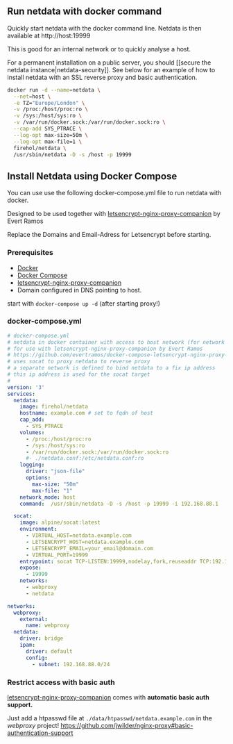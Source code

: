 ## Run netdata with docker command

Quickly start netdata with the docker command line.
Netdata is then available at http://host:19999

This is good for an internal network or to quickly analyse a host.

For a permanent installation on a public server, you should [[secure the netdata instance|netdata-security]]. See below for an example of how to install netdata with an SSL reverse proxy and basic authentication.

```bash
docker run -d --name=netdata \
  --net=host \
  -e TZ="Europe/London" \
  -v /proc:/host/proc:ro \
  -v /sys:/host/sys:ro \
  -v /var/run/docker.sock:/var/run/docker.sock:ro \
  --cap-add SYS_PTRACE \
  --log-opt max-size=50m \
  --log-opt max-file=1 \
  firehol/netdata \
  /usr/sbin/netdata -D -s /host -p 19999
```

## Install Netdata using Docker Compose

You can use use the following docker-compose.yml file to run netdata with docker.

Designed to be used together with [letsencrypt-nginx-proxy-companion](https://github.com/evertramos/docker-compose-letsencrypt-nginx-proxy-companion) by Evert Ramos

Replace the Domains and Email-Adress for Letsencrypt before starting.

### Prerequisites
* [Docker](https://docs.docker.com/install/#server)
* [Docker Compose](https://docs.docker.com/compose/install/)
* [letsencrypt-nginx-proxy-companion](https://github.com/evertramos/docker-compose-letsencrypt-nginx-proxy-companion)
* Domain configured in DNS pointing to host.

start with `docker-compose up -d` (after starting proxy!)

### docker-compose.yml
```yaml
# docker-compose.yml
# netdata in docker container with access to host network (for network metrics).
# for use with letsencrypt-nginx-proxy-companion by Evert Ramos
# https://github.com/evertramos/docker-compose-letsencrypt-nginx-proxy-companion
# uses socat to proxy netdata to reverse proxy
# a separate network is defined to bind netdata to a fix ip address
# this ip address is used for the socat target
#
version: '3'
services:
  netdata:
    image: firehol/netdata
    hostname: example.com # set to fqdn of host
    cap_add:
      - SYS_PTRACE
    volumes:
      - /proc:/host/proc:ro
      - /sys:/host/sys:ro
      - /var/run/docker.sock:/var/run/docker.sock:ro
      #- ./netdata.conf:/etc/netdata.conf:ro
    logging:
      driver: "json-file"
      options:
        max-size: "50m"
        max-file: "1"
    network_mode: host
    command:  /usr/sbin/netdata -D -s /host -p 19999 -i 192.168.88.1

  socat:
    image: alpine/socat:latest
    environment:
      - VIRTUAL_HOST=netdata.example.com
      - LETSENCRYPT_HOST=netdata.example.com
      - LETSENCRYPT_EMAIL=your_email@domain.com
      - VIRTUAL_PORT=19999
    entrypoint: socat TCP-LISTEN:19999,nodelay,fork,reuseaddr TCP:192.168.88.1:19999
    expose:
      - 19999
    networks:
      - webproxy
      - netdata

networks:
  webproxy:
    external:
      name: webproxy
  netdata:
    driver: bridge
    ipam:
      driver: default
      config:
        - subnet: 192.168.88.0/24
```

### Restrict access with basic auth

[letsencrypt-nginx-proxy-companion](https://github.com/evertramos/docker-compose-letsencrypt-nginx-proxy-companion) comes with **automatic basic auth support.**

Just add a htpasswd file at `./data/htpasswd/netdata.example.com` in the _webproxy_ project!
https://github.com/jwilder/nginx-proxy#basic-authentication-support

